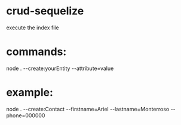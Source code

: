 # crud-sequelize

execute the index file

# commands:
node . --create:yourEntity --attribute=value 

# example:

node . --create:Contact --firstname=Ariel --lastname=Monterroso --phone=000000 


